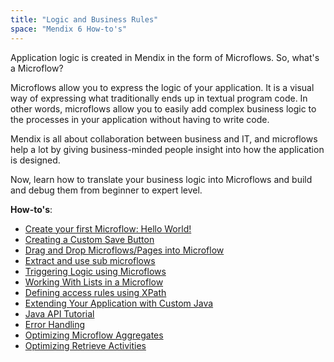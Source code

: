 ```yaml
---
title: "Logic and Business Rules"
space: "Mendix 6 How-to's"
---
```

Application logic is created in Mendix in the form of Microflows. So, what's a Microflow?

Microflows allow you to express the logic of your application. It is a visual way of expressing what traditionally ends up in textual program code. In other words, microflows allow you to easily add complex business logic to the processes in your application without having to write code.

Mendix is all about collaboration between business and IT, and microflows help a lot by giving business-minded people insight into how the application is designed.

Now, learn how to translate your business logic into Microflows and build and debug them from beginner to expert level.

**How-to's**:

* [Create your first Microflow: Hello World!](/howto6/create-your-first-microflow-hello-world)
* [Creating a Custom Save Button](/howto6/create-a-custom-save-button)
* [Drag and Drop Microflows/Pages into Microflow](/howto6/drag-microflows-and-pages-into-a-microflow)
* [Extract and use sub microflows](/howto6/extract-and-use-sub-microflows)
* [Triggering Logic using Microflows](/howto6/triggering-logic-using-microflows)
* [Working With Lists in a Microflow](/howto6/working-with-lists-in-a-microflow)
* [Defining access rules using XPath](/howto6/define-access-rules-using-xpath)
* [Extending Your Application with Custom Java](/howto6/extending-your-application-with-custom-java)
* [Java API Tutorial](/howto6/java-api-tutorial)
* [Error Handling](/howto6/set-up-error-handling)
* [Optimizing Microflow Aggregates](/howto6/optimizing-microflow-aggregates)
* [Optimizing Retrieve Activities](/howto6/optimizing-retrieve-activities)